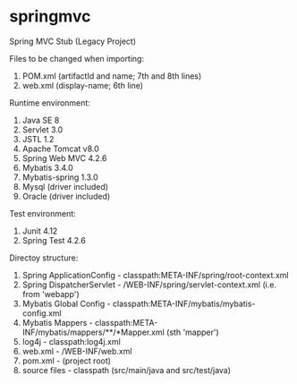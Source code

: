 # springmvc
Spring MVC Stub (Legacy Project)

Files to be changed when importing:
1. POM.xml (artifactId and name; 7th and 8th lines)
2. web.xml (display-name; 6th line)

Runtime environment:
1. Java SE 8
2. Servlet 3.0
3. JSTL 1.2
4. Apache Tomcat v8.0
5. Spring Web MVC 4.2.6
6. Mybatis 3.4.0
7. Mybatis-spring 1.3.0
8. Mysql (driver included)
9. Oracle (driver included)

Test environment:
1. Junit 4.12
2. Spring Test 4.2.6

Directoy structure:
1. Spring ApplicationConfig - classpath:META-INF/spring/root-context.xml
2. Spring DispatcherServlet - /WEB-INF/spring/servlet-context.xml (i.e. from 'webapp')
3. Mybatis Global Config - classpath:META-INF/mybatis/mybatis-config.xml
4. Mybatis Mappers - classpath:META-INF/mybatis/mappers/**/*Mapper.xml (sth 'mapper')
5. log4j - classpath:log4j.xml
6. web.xml - /WEB-INF/web.xml
7. pom.xml - (project root)
8. source files - classpath (src/main/java and src/test/java)
